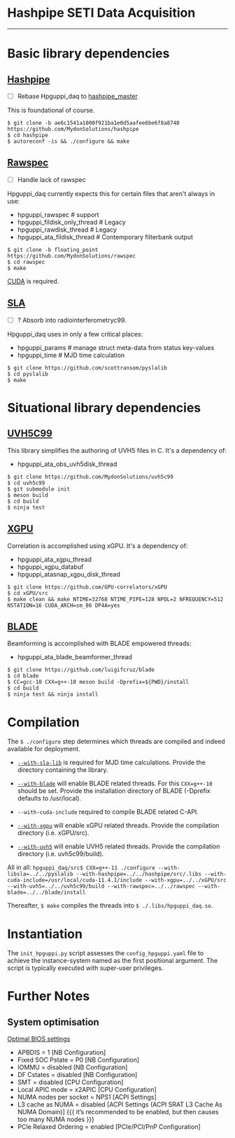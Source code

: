 # Hashpipe SETI Data Acquisition

----------------------------------------------
# Basic library dependencies

## [Hashpipe](https://github.com/david-macmahon/hashpipe/)
- [ ] Rebase Hpguppi_daq to [hashpipe_master](https://github.com/MydonSolutions/hpguppi_daq/tree/hashpipe_master)

This is foundational of course.

```
$ git clone -b ae6c1541a1000f921ba1e0d5aafee6be6f8a8740 https://github.com/MydonSolutions/hashpipe
$ cd hashpipe
$ autoreconf -is && ./configure && make
```

## [Rawspec](https://github.com/UCBerkeleySETI/rawspec)
- [ ] Handle lack of rawspec

Hpguppi_daq currently expects this for certain files that aren't always in use:
- hpguppi_rawspec # support
- hpguppi_fildisk_only_thread # Legacy
- hpguppi_rawdisk_thread # Legacy
- hpguppi_ata_fildisk_thread # Contemporary filterbank output

```
$ git clone -b floating_point https://github.com/MydonSolutions/rawspec
$ cd rawspec
$ make
```

[CUDA](https://docs.nvidia.com/cuda/cuda-installation-guide-linux/index.html) is required.

## [SLA](https://github.com/scottransom/pyslalib)
- [ ] ? Absorb into radiointerferometryc99.

Hpguppi_daq uses in only a few critical places:
- hpguppi_params # manage struct meta-data from status key-values
- hpguppi_time # MJD time calculation

```
$ git clone https://github.com/scottransom/pyslalib
$ cd pyslalib
$ make
```

# Situational library dependencies

## [UVH5C99](https://github.com/MydonSolutions/uvh5c99)

This library simplifies the authoring of UVH5 files in C. It's a dependency of:
- hpguppi_ata_obs_uvh5disk_thread

```
$ git clone https://github.com/MydonSolutions/uvh5c99
$ cd uvh5c99
$ git submodule init
$ meson build
$ cd build
$ ninja test
```

## [XGPU](https://github.com/GPU-correlators/xGPU)

Correlation is accomplished using xGPU. It's a dependency of:
- hpguppi_ata_xgpu_thread
- hpguppi_xgpu_databuf
- hpguppi_atasnap_xgpu_disk_thread

```
$ git clone https://github.com/GPU-correlators/xGPU
$ cd xGPU/src
$ make clean && make NTIME=32768 NTIME_PIPE=128 NPOL=2 NFREQUENCY=512 NSTATION=16 CUDA_ARCH=sm_86 DP4A=yes
```

## [BLADE](https://github.com/luigifcruz/blade)

Beamforming is accomplished with BLADE empowered threads:
- hpguppi_ata_blade_beamformer_thread

```
$ git clone https://github.com/luigifcruz/blade
$ cd blade
$ CC=gcc-10 CXX=g++-10 meson build -Dprefix=${PWD}/install
$ cd build
$ ninja test && ninja install
```

# Compilation

The `$ ./configure` step determines which threads are compiled and indeed available for deployment.

- [`--with-sla-lib`](#slahttpsgithubcomscottransompyslalib) is required for MJD time calculations. 
Provide the directory containing the library.

- [`--with-blade`](#bladehttpsgithubcomluigifcruzblade) will enable BLADE related threads. 
For this `CXX=g++-10` should be set.
Provide the installation directory of BLADE (-Dprefix defaults to /usr/local).

- `--with-cuda-include` required to compile BLADE related C-API.

- [`--with-xgpu`](https://github.com/GPU-correlators/xGPU) will enable xGPU related threads.
Provide the compilation directory (i.e. xGPU/src).

- [`--with-uvh5`](https://github.com/MydonSolutions/uvh5c99) will enable UVH5 related threads.
Provide the compilation directory (i.e. uvh5c99/build).

All in all:
`hpguppi_daq/src$ CXX=g++-11 ./configure --with-libsla=../../pyslalib --with-hashpipe=../../hashpipe/src/.libs --with-cuda-include=/usr/local/cuda-11.4.1/include --with-xgpu=../../xGPU/src --with-uvh5=../../uvh5c99/build --with-rawspec=../../rawspec --with-blade=../../blade/install`

Thereafter, `$ make` compiles the threads into `$ ./.libs/hpguppi_daq.so`.

# Instantiation

The `init_hpguppi.py` script assesses the `config_hpguppi.yaml` file to achieve the instance-system named as the first positional argument. The script is typically executed with super-user privileges.

# Further Notes

## System optimisation

[Optimal BIOS settings](https://hpcadvisorycouncil.atlassian.net/wiki/spaces/HPCWORKS/pages/1280442391/AMD+2nd+Gen+EPYC+CPU+Tuning+Guide+for+InfiniBand+HPC?focusedCommentId=2152333319)
- APBDIS = 1 [NB Configuration]
- Fixed SOC Pstate = P0 [NB Configuration]
- IOMMU = disabled [NB Configuration]
- DF Cstates = disabled [NB Configuration]
- SMT = disabled [CPU Configuration]
- Local APIC mode = x2APIC [CPU Configuration]
- NUMA nodes per socket = NPS1 [ACPI Settings]
- L3 cache as NUMA = disabled [ACPI Settings (ACPI SRAT L3 Cache As NUMA Domain)] {{{ it’s recommended to be enabled, but then causes too many NUMA nodes }}}
- PCIe Relaxed Ordering = enabled [PCIe/PCI/PnP Configuration]
